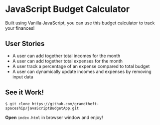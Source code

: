 # JavaScript Budget Calculator
Built using Vanilla JavaScript, you can use this budget calculator to track your finances!

## User Stories

* A user can add together total incomes for the month
* A user can add together total expenses for the month
* A user track a percentage of an expense compared to total budget
* A user can dynamically update incomes and expenses by removing input data

## See it Work!

```
$ git clone https://github.com/grandtheft-spaceship/javaScriptBudgetApp.git
```
**Open** `index.html` in browser window and enjoy!
